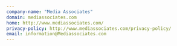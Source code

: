 ```yaml
---
company-name: "Media Associates"
domain: mediassociates.com
home: http://www.mediassociates.com/
privacy-policy: http://www.mediassociates.com/privacy-policy/
email: information@Mediassociates.com
---
```




